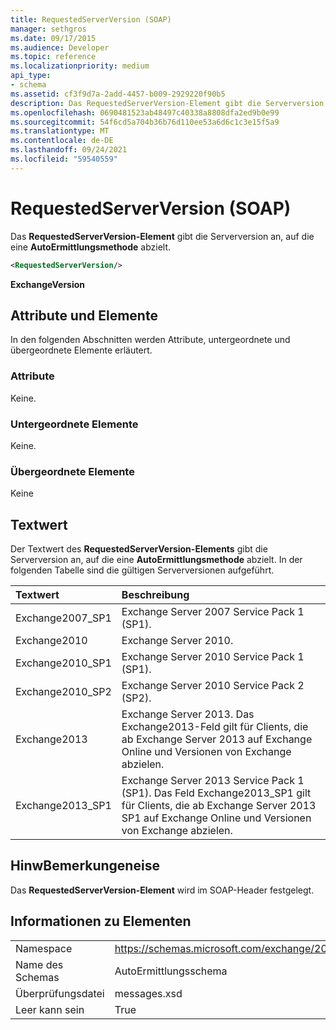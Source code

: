 ```yaml
---
title: RequestedServerVersion (SOAP)
manager: sethgros
ms.date: 09/17/2015
ms.audience: Developer
ms.topic: reference
ms.localizationpriority: medium
api_type:
- schema
ms.assetid: cf3f9d7a-2add-4457-b009-2929220f90b5
description: Das RequestedServerVersion-Element gibt die Serverversion an, auf die eine AutoErmittlungsmethode abzielt.
ms.openlocfilehash: 0690481523ab48497c40338a8808dfa2ed9b0e99
ms.sourcegitcommit: 54f6cd5a704b36b76d110ee53a6d6c1c3e15f5a9
ms.translationtype: MT
ms.contentlocale: de-DE
ms.lasthandoff: 09/24/2021
ms.locfileid: "59540559"
---
```

# <a name="requestedserverversion-soap"></a>RequestedServerVersion (SOAP)

Das **RequestedServerVersion-Element** gibt die Serverversion an, auf die eine **AutoErmittlungsmethode** abzielt. 
  
```XML
<RequestedServerVersion/>
```

 **ExchangeVersion**
## <a name="attributes-and-elements"></a>Attribute und Elemente

In den folgenden Abschnitten werden Attribute, untergeordnete und übergeordnete Elemente erläutert.
  
### <a name="attributes"></a>Attribute

Keine.
  
### <a name="child-elements"></a>Untergeordnete Elemente

Keine.
  
### <a name="parent-elements"></a>Übergeordnete Elemente

Keine
  
## <a name="text-value"></a>Textwert

Der Textwert des **RequestedServerVersion-Elements** gibt die Serverversion an, auf die eine **AutoErmittlungsmethode** abzielt. In der folgenden Tabelle sind die gültigen Serverversionen aufgeführt. 
  
|**Textwert**|**Beschreibung**|
|:-----|:-----|
|Exchange2007_SP1  <br/> |Exchange Server 2007 Service Pack 1 (SP1).  <br/> |
|Exchange2010  <br/> |Exchange Server 2010.  <br/> |
|Exchange2010_SP1  <br/> |Exchange Server 2010 Service Pack 1 (SP1).  <br/> |
|Exchange2010_SP2  <br/> |Exchange Server 2010 Service Pack 2 (SP2).  <br/> |
|Exchange2013  <br/> |Exchange Server 2013. Das Exchange2013-Feld gilt für Clients, die ab Exchange Server 2013 auf Exchange Online und Versionen von Exchange abzielen.  <br/> |
|Exchange2013_SP1  <br/> |Exchange Server 2013 Service Pack 1 (SP1). Das Feld Exchange2013_SP1 gilt für Clients, die ab Exchange Server 2013 SP1 auf Exchange Online und Versionen von Exchange abzielen.  <br/> |
   
## <a name="remarks"></a>HinwBemerkungeneise

Das **RequestedServerVersion-Element** wird im SOAP-Header festgelegt. 
  
## <a name="element-information"></a>Informationen zu Elementen

|||
|:-----|:-----|
|Namespace  <br/> |https://schemas.microsoft.com/exchange/2010/Autodiscover  <br/> |
|Name des Schemas  <br/> |AutoErmittlungsschema  <br/> |
|Überprüfungsdatei  <br/> |messages.xsd  <br/> |
|Leer kann sein  <br/> |True  <br/> |
   

